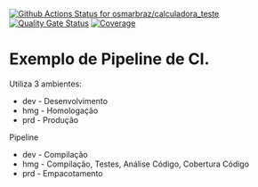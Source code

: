 [![Github Actions Status for osmarbraz/calculadora_teste](https://github.com/osmarbraz/calculadora_teste/workflows/Integra%C3%A7%C3%A3o%20continua%20de%20Java%20com%20Maven/badge.svg)](https://github.com/osmarbraz/calculadora_teste/actions) 
[![Quality Gate Status](https://sonarcloud.io/api/project_badges/measure?project=calculadora_teste&metric=alert_status)](https://sonarcloud.io/summary/new_code?id=calculadora_teste)
[![Coverage](https://sonarcloud.io/api/project_badges/measure?project=calculadora_teste&metric=coverage)](https://sonarcloud.io/component_measures?id=calculadora_teste&metric=coverage)

# Exemplo de Pipeline de CI.

Utiliza 3 ambientes:
- dev - Desenvolvimento
- hmg - Homologação
- prd - Produção

Pipeline 
- dev - Compilação 
- hmg - Compilação, Testes, Análise Código, Cobertura Código
- prd - Empacotamento

